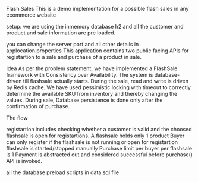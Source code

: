 Flash Sales
This is a demo implementation for a possible flash sales in any ecommerce website

setup:
we are using the inmemory database h2 and all the customer and product and sale information are pre loaded.

you can change the server port and all other details in applocation.properties
This application contains two public facing APIs for registartion to a sale and purchase of a product in sale.


Idea
As per the problem statement, we have implemented a FlashSale framework with Consistency over Availability. The system is database-driven till flashsale actually starts. During the sale, read and write is driven by Redis cache. We have used pessimistic locking with timeout to correctly determine the available SKU from inventory and thereby changing the values. During sale, Database persistence is done only after the confirmation of purchase.

The flow

registartion includes checking whether a customer is valid and the choosed flashsale is open for registartions.
A flashsale holds only 1 product
Buyer can only register if the flashsale is not running or open for registartion
flashsale is started/stopped manually
Purchase limit per buyer per flashsale is 1
Payment is abstracted out and considered successful before purchase() API is invoked.

all the database preload scripts in data.sql file

